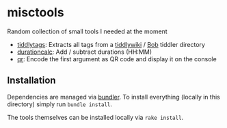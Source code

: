 # misctools
Random collection of small tools I needed at the moment

* [tiddlytags](exe/tiddlytags): Extracts all tags from a [tiddlywiki](https://tiddlywiki.com/) / [Bob](https://github.com/OokTech/TW5-Bob) tiddler directory
* [durationcalc](exe/durationcalc): Add / subtract durations (HH:MM)
* [qr](exe/qr): Encode the first argument as QR code and display it on the console

## Installation

Dependencies are managed via [bundler](https://bundler.io/). To install everything (locally in this directory) simply run `bundle install`.

The tools themselves can be installed locally via `rake install`.
